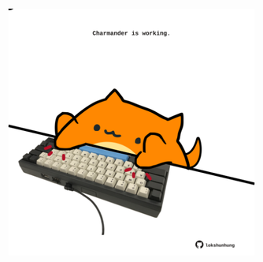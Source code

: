 <!-- built at 17/03/2023, 07:00:46 UTC -->
<p align="center">
  <img width="500" height="500" src="./ReadmeImage.svg">
</p>
